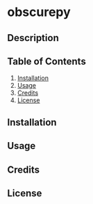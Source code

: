 # obscurepy

## Description

## Table of Contents

1. [Installation](#installation)
2. [Usage](#usage)
3. [Credits](#credits)
4. [License](#license)

## Installation

## Usage

## Credits

## License
